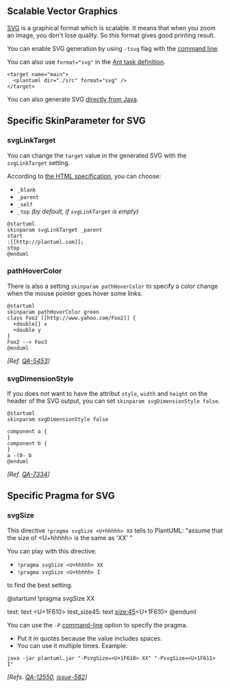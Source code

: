 ## Scalable Vector Graphics
[SVG](http://en.wikipedia.org/wiki/Scalable_Vector_Graphics) is a graphical format which is scalable. It means that when you zoom an image, you don't lose quality. So this format gives good printing result.

You can enable SVG generation by using ``-tsvg`` flag with the [command line](command-line).

You can also use ``format="svg"`` in the [Ant task definition](ant-task).

```
<target name="main">
  <plantuml dir="./src" format="svg" />
</target>
```

You can also generate SVG [directly from Java](api).


## Specific SkinParameter for SVG

### svgLinkTarget

You can change the ``target`` value in the generated SVG with the ``svgLinkTarget`` setting.

According to [the HTML specification](https://www.w3.org/TR/html52/browsers.html#valid-browsing-context-names-or-keywords), you can choose:
* `_blank`
* `_parent`
* `_self`
* `_top` *(by default, if ``svgLinkTarget`` is empty)*


```
@startuml
skinparam svgLinkTarget _parent
start
:[[http://plantuml.com]];
stop
@enduml
```

### pathHoverColor

There is also a setting `skinparam pathHoverColor` to specify a color change when the mouse pointer goes hover some links.

```
@startuml
skinparam pathHoverColor green
class Foo2 [[http://www.yahoo.com/Foo2]] {
  +double[] x
  +double y
}
Foo2 --> Foo3
@enduml
```
*[Ref. [QA-5453](https://forum.plantuml.net/5453)]*

### svgDimensionStyle

If you does not want to have the attribut `style`, `width` and `height` on the header of the SVG output, you can set `skinparam svgDimensionStyle false`. 


```
@startuml
skinparam svgDimensionStyle false

component a {
}
component b {
}
a -(0- b
@enduml
```
*[Ref. [QA-7334](https://forum.plantuml.net/7334)]*


## Specific Pragma for SVG

### svgSize

This directive `!pragma svgSize <U+hhhhh> XX` tells to PlantUML: "assume that the size of <U+hhhhh> is the same as 'XX' "

You can play with this directive:

* ``!pragma svgSize <U+hhhhh> XX``
* ``!pragma svgSize <U+hhhhh> I``

to find the best setting.


<plantuml>
@startuml
!pragma svgSize <U+1F610> XX

test: text <U+1F610>
test_size45: text <size:45><U+1F610>
@enduml
</plantuml>

You can use the `-P` [command-line](command-line) option to specify the pragma.
- Put it in quotes because the value includes spaces.
- You can use it multiple times. Example:

```
java -jar plantuml.jar "-PsvgSize=<U+1F610> XX" "-PsvgSize=<U+1F611> I"
```

*[Refs. [QA-12550](https://forum.plantuml.net/12550), [issue-582](https://github.com/plantuml/plantuml/issues/582)]*


